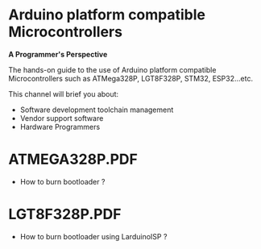 # Arduino platform compatible Microcontrollers 
**A Programmer's Perspective**


The hands-on guide to the use of Arduino platform compatible Microcontrollers such as ATMega328P, LGT8F328P, STM32, ESP32...etc.

This channel will brief you about:

- Software development toolchain management
- Vendor support software 
- Hardware Programmers
 
  
# ATMEGA328P.PDF
- How to burn bootloader ?

# LGT8F328P.PDF
- How to burn bootloader using LarduinoISP ?


